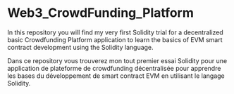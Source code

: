 # Web3_CrowdFunding_Platform

In this repository you will find my very first Solidity trial for a decentralized basic Crowdfunding Platform application to learn the basics of EVM smart contract development using the Solidity language.

Dans ce repository vous trouverez mon tout premier essai Solidity pour une application de plateforme de crowdfunding décentralisée pour apprendre les bases du développement de smart contract EVM en utilisant le langage Solidity.
